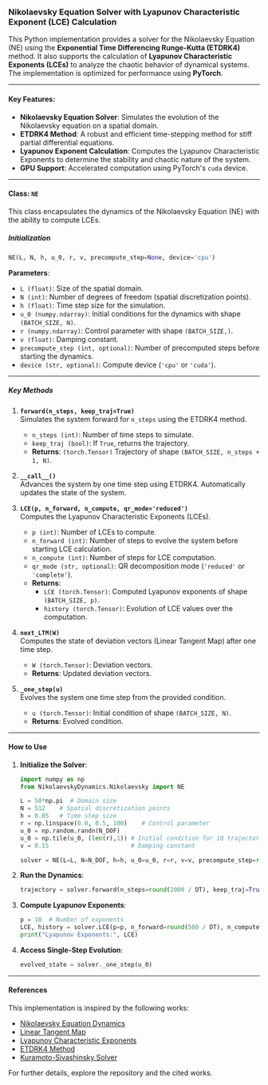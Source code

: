 ### Nikolaevsky Equation Solver with Lyapunov Characteristic Exponent (LCE) Calculation

This Python implementation provides a solver for the Nikolaevsky Equation (NE) using the **Exponential Time Differencing Runge-Kutta (ETDRK4)** method. It also supports the calculation of **Lyapunov Characteristic Exponents (LCEs)** to analyze the chaotic behavior of dynamical systems. The implementation is optimized for performance using **PyTorch**.

---

#### Key Features:
- **Nikolaevsky Equation Solver**: Simulates the evolution of the Nikolaevsky equation on a spatial domain.
- **ETDRK4 Method**: A robust and efficient time-stepping method for stiff partial differential equations.
- **Lyapunov Exponent Calculation**: Computes the Lyapunov Characteristic Exponents to determine the stability and chaotic nature of the system.
- **GPU Support**: Accelerated computation using PyTorch's `cuda` device.

---

#### Class: `NE`
This class encapsulates the dynamics of the Nikolaevsky Equation (NE) with the ability to compute LCEs. 

##### **Initialization**
```python
NE(L, N, h, u_0, r, v, precompute_step=None, device='cpu')
```
**Parameters**:
- `L (float)`: Size of the spatial domain.
- `N (int)`: Number of degrees of freedom (spatial discretization points).
- `h (float)`: Time step size for the simulation.
- `u_0 (numpy.ndarray)`: Initial conditions for the dynamics with shape `(BATCH_SIZE, N)`.
- `r (numpy.ndarray)`: Control parameter with shape `(BATCH_SIZE,)`.
- `v (float)`: Damping constant.
- `precompute_step (int, optional)`: Number of precomputed steps before starting the dynamics.
- `device (str, optional)`: Compute device (`'cpu'` or `'cuda'`).

---

##### **Key Methods**
1. **`forward(n_steps, keep_traj=True)`**  
   Simulates the system forward for `n_steps` using the ETDRK4 method.
   - `n_steps (int)`: Number of time steps to simulate.
   - `keep_traj (bool)`: If `True`, returns the trajectory.
   - **Returns**: `(torch.Tensor)` Trajectory of shape `(BATCH_SIZE, n_steps + 1, N)`.

2. **`__call__()`**  
   Advances the system by one time step using ETDRK4. Automatically updates the state of the system.

3. **`LCE(p, n_forward, n_compute, qr_mode='reduced')`**  
   Computes the Lyapunov Characteristic Exponents (LCEs).
   - `p (int)`: Number of LCEs to compute.
   - `n_forward (int)`: Number of steps to evolve the system before starting LCE calculation.
   - `n_compute (int)`: Number of steps for LCE computation.
   - `qr_mode (str, optional)`: QR decomposition mode (`'reduced'` or `'complete'`).
   - **Returns**:  
     - `LCE (torch.Tensor)`: Computed Lyapunov exponents of shape `(BATCH_SIZE, p)`.  
     - `history (torch.Tensor)`: Evolution of LCE values over the computation.

4. **`next_LTM(W)`**  
   Computes the state of deviation vectors (Linear Tangent Map) after one time step.
   - `W (torch.Tensor)`: Deviation vectors.
   - **Returns**: Updated deviation vectors.

5. **`_one_step(u)`**  
   Evolves the system one time step from the provided condition.
   - `u (torch.Tensor)`: Initial condition of shape `(BATCH_SIZE, N)`.
   - **Returns**: Evolved condition.

---

#### How to Use
1. **Initialize the Solver**:
   ```python
   import numpy as np
   from NikolaevskyDynamics.Nikolaevsky import NE
   
   L = 50*np.pi  # Domain size
   N = 512    # Spatial discretization points
   h = 0.05   # Time step size
   r = np.linspace(0.0, 0.5, 100)    # Control parameter
   u_0 = np.random.randn(N_DOF)
   u_0 = np.tile(u_0, (len(r),1)) # Initial condition for 10 trajectories
   v = 0.15                       # Damping constant

   solver = NE(L=L, N=N_DOF, h=h, u_0=u_0, r=r, v=v, precompute_step=round(1000 / DT), device='cuda')
   ```

2. **Run the Dynamics**:
   ```python
   trajectory = solver.forward(n_steps=round(2000 / DT), keep_traj=True)
   ```

3. **Compute Lyapunov Exponents**:
   ```python
   p = 10  # Number of exponents
   LCE, history = solver.LCE(p=p, n_forward=round(500 / DT), n_compute=round(1500 / DT))
   print("Lyapunov Exponents:", LCE)
   ```

4. **Access Single-Step Evolution**:
   ```python
   evolved_state = solver._one_step(u_0)
   ```

---

#### References
This implementation is inspired by the following works:
- [Nikolaevsky Equation Dynamics](https://arxiv.org/abs/1002.3490)
- [Linear Tangent Map](https://cns.gatech.edu/~predrag/papers/SCD07.pdf)
- [Lyapunov Characteristic Exponents](https://math.iisc.ac.in/~rangaraj/wp-content/uploads/2020/07/jiisc_lyap.pdf)
- [ETDRK4 Method](https://www.sciencedirect.com/science/article/abs/pii/S0021999102969950)
- [Kuramoto-Sivashinsky Solver](https://github.com/ThomasSavary08/Kuramoto-Sivashinsky-ETDRK4)

For further details, explore the repository and the cited works.